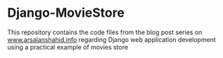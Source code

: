 # Django-MovieStore
This repository contains the code files from the blog post series on www.arsalanshahid.info regarding Django web application development using a practical example of movies store


